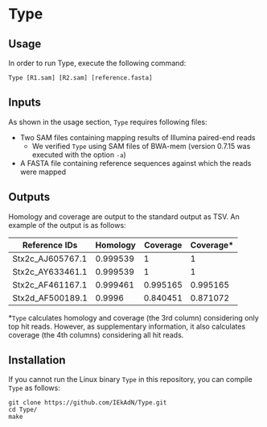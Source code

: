 # Type
## Usage
In order to run Type, execute the following command:  

```
Type [R1.sam] [R2.sam] [reference.fasta]
```

## Inputs
As shown in the usage section, `Type` requires following files:
* Two SAM files containing mapping results of Illumina paired-end reads
  * We verified `Type` using SAM files of BWA-mem (version 0.7.15 was executed with the option `-a`)
* A FASTA file containing reference sequences against which the reads were mapped

## Outputs
Homology and coverage are output to the standard output as TSV. An example of the output is as follows:  

|  Reference IDs  |  Homology  |  Coverage  |  Coverage*  |
| ---- | ---- | ---- | ---- |
|  Stx2c_AJ605767.1  |  0.999539  |  1  |  1  |
|  Stx2c_AY633461.1  |  0.999539  |  1  |  1  |
|  Stx2c_AF461167.1  |  0.999461  |  0.995165  |  0.995165  |
|  Stx2d_AF500189.1  |  0.9996  |  0.840451  |  0.871072  |

*`Type` calculates homology and coverage (the 3rd column) considering only top hit reads. However, as supplementary information, it also calculates coverage (the 4th columns) considering all hit reads.

## Installation
If you cannot run the Linux binary `Type` in this repository, you can compile `Type` as follows:

```
git clone https://github.com/IEkAdN/Type.git
cd Type/
make
```
